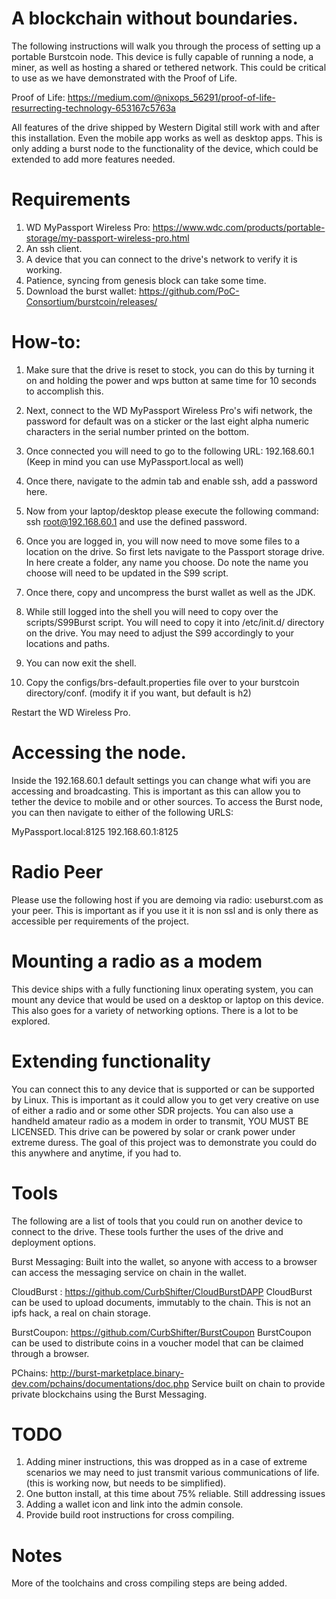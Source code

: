# A blockchain without boundaries.

The following instructions will walk you through the process of setting up a portable Burstcoin node. This device is fully
capable of running a node, a miner, as well as hosting a shared or tethered network. This could be critical to use as we
have demonstrated with the Proof of Life.

Proof of Life: https://medium.com/@nixops_56291/proof-of-life-resurrecting-technology-653167c5763a


All features of the drive shipped by Western Digital still work with and after this installation. Even the mobile app works
as well as desktop apps. This is only adding a burst node to the functionality of the device, which could be extended to add
more features needed.

# Requirements
1. WD MyPassport Wireless Pro: https://www.wdc.com/products/portable-storage/my-passport-wireless-pro.html
2. An ssh client.
3. A device that you can connect to the drive's network to verify it is working.
4. Patience, syncing from genesis block can take some time.
5. Download the burst wallet: https://github.com/PoC-Consortium/burstcoin/releases/



# How-to:

1. Make sure that the drive is reset to stock, you can do this by turning it on and holding the power and wps button at 
same time for 10 seconds to accomplish this.

2. Next, connect to the WD MyPassport Wireless Pro's wifi network, the password for default was on a sticker or the last
eight alpha numeric characters in the serial number printed on the bottom.

3. Once connected you will need to go to the following URL: 192.168.60.1 (Keep in mind you can use MyPassport.local as well)

4. Once there, navigate to the admin tab and enable ssh, add a password here.

5. Now from your laptop/desktop please execute the following command: ssh root@192.168.60.1 and use the defined password.

6. Once you are logged in, you will now need to move some files to a location on the drive. So first lets navigate to the 
Passport storage drive. In here create a folder, any name you choose. Do note the name you choose will need to be updated
in the S99 script.

7. Once there, copy and uncompress the burst wallet as well as the JDK. 

8. While still logged into the shell you will need to copy over the scripts/S99Burst script. You will need to copy it into
/etc/init.d/ directory on the drive. You may need to adjust the S99 accordingly to your locations and paths.

9. You can now exit the shell.

10. Copy the configs/brs-default.properties file over to your burstcoin directory/conf. (modify it if you want, but default is h2)

Restart the WD Wireless Pro.

# Accessing the node.

Inside the 192.168.60.1 default settings you can change what wifi you are accessing and broadcasting. This is important
as this can allow you to tether the device to mobile and or other sources. To access the Burst node, you can then navigate
to either of the following URLS:

MyPassport.local:8125
192.168.60.1:8125


# Radio Peer

Please use the following host if you are demoing via radio: useburst.com as your peer. This is important as if you use it
it is non ssl and is only there as accessible per requirements of the project.


# Mounting a radio as a modem
This device ships with a fully functioning linux operating system, you can mount any device that would be used on a desktop
or laptop on this device. This also goes for a variety of networking options. There is a lot to be explored.

# Extending functionality
You can connect this to any device that is supported or can be supported by Linux. This is important as it could allow you 
to get very creative on use of either a radio and or some other SDR projects. You can also use a handheld amateur radio 
as a modem in order to transmit, YOU MUST BE LICENSED. This drive can be powered by solar or crank power under extreme 
duress. The goal of this project was to demonstrate you could do this anywhere and anytime, if you had to.

# Tools
The following are a list of tools that you could run on another device to connect to the drive. These tools further the 
uses of the drive and deployment options.

Burst Messaging:
Built into the wallet, so anyone with access to a browser can access the messaging service on chain in the wallet.

CloudBurst : https://github.com/CurbShifter/CloudBurstDAPP
CloudBurst can be used to upload documents, immutably to the chain. This is not an ipfs hack, a real on chain storage.

BurstCoupon: https://github.com/CurbShifter/BurstCoupon
BurstCoupon can be used to distribute coins in a voucher model that can be claimed through a browser.

PChains: http://burst-marketplace.binary-dev.com/pchains/documentations/doc.php
Service built on chain to provide private blockchains using the Burst Messaging.


# TODO
1. Adding miner instructions, this was dropped as in a case of extreme scenarios we may need to just transmit various communications
of life. (this is working now, but needs to be simplified).
2. One button install, at this time about 75% reliable. Still addressing issues
3. Adding a wallet icon and link into the admin console.
4. Provide build root instructions for cross compiling.

# Notes
More of the toolchains and cross compiling steps are being added. 